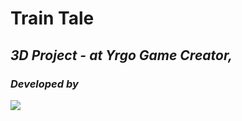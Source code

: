 # Train Tale

## *3D Project - at Yrgo Game Creator,*
### *Developed by*
![](https://github.com/ewigur/Portfolio/blob/main/Train%20Tale/GIFs/Carneval.gif)

